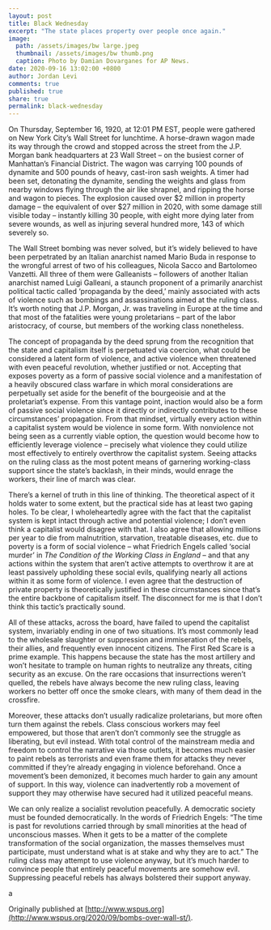 ```yaml
---
layout: post
title: Black Wednesday
excerpt: "The state places property over people once again."
image: 
  path: /assets/images/bw large.jpeg
  thumbnail: /assets/images/bw thumb.png
  caption: Photo by Damian Dovarganes for AP News.
date: 2020-09-16 13:02:00 +0800
author: Jordan Levi
comments: true
published: true
share: true
permalink: black-wednesday
---
```

On Thursday, September 16, 1920, at 12:01 PM EST, people were gathered on New York City’s Wall Street for lunchtime. A horse-drawn wagon made its way through the crowd and stopped across the street from the J.P. Morgan bank headquarters at 23 Wall Street – on the busiest corner of Manhattan’s Financial District. The wagon was carrying 100 pounds of dynamite and 500 pounds of heavy, cast-iron sash weights. A timer had been set, detonating the dynamite, sending the weights and glass from nearby windows flying through the air like shrapnel, and ripping the horse and wagon to pieces. The explosion caused over $2 million in property damage – the equivalent of over $27 million in 2020, with some damage still visible today – instantly killing 30 people, with eight more dying later from severe wounds, as well as injuring several hundred more, 143 of which severely so. 

The Wall Street bombing was never solved, but it’s widely believed to have been perpetrated by an Italian anarchist named Mario Buda in response to the wrongful arrest of two of his colleagues, Nicola Sacco and Bartolomeo Vanzetti. All three of them were Galleanists – followers of another Italian anarchist named Luigi Galleani, a staunch proponent of a primarily anarchist political tactic called ‘propaganda by the deed,’ mainly associated with acts of violence such as bombings and assassinations aimed at the ruling class. It’s worth noting that J.P. Morgan, Jr. was traveling in Europe at the time and that most of the fatalities were young proletarians – part of the labor aristocracy, of course, but members of the working class nonetheless. 

The concept of propaganda by the deed sprung from the recognition that the state and capitalism itself is perpetuated via coercion, what could be considered a latent form of violence, and active violence when threatened with even peaceful revolution, whether justified or not. Accepting that exposes poverty as a form of passive social violence and a manifestation of a heavily obscured class warfare in which moral considerations are perpetually set aside for the benefit of the bourgeoisie and at the proletariat’s expense. From this vantage point, inaction would also be a form of passive social violence since it directly or indirectly contributes to these circumstances’ propagation. From that mindset, virtually every action within a capitalist system would be violence in some form. With nonviolence not being seen as a currently viable option, the question would become how to efficiently leverage violence – precisely what violence they could utilize most effectively to entirely overthrow the capitalist system. Seeing attacks on the ruling class as the most potent means of garnering working-class support since the state’s backlash, in their minds, would enrage the workers, their line of march was clear. 

There’s a kernel of truth in this line of thinking. The theoretical aspect of it holds water to some extent, but the practical side has at least two gaping holes. To be clear, I wholeheartedly agree with the fact that the capitalist system is kept intact through active and potential violence; I don’t even think a capitalist would disagree with that. I also agree that allowing millions per year to die from malnutrition, starvation, treatable diseases, etc. due to poverty is a form of social violence – what Friedrich Engels called ‘social murder’ in <i>The Condition of the Working Class in England</i> – and that any actions within the system that aren’t active attempts to overthrow it are at least passively upholding these social evils, qualifying nearly all actions within it as some form of violence. I even agree that the destruction of private property is theoretically justified in these circumstances since that’s the entire backbone of capitalism itself. The disconnect for me is that I don’t think this tactic’s practically sound. 

All of these attacks, across the board, have failed to upend the capitalist system, invariably ending in one of two situations. It’s most commonly lead to the wholesale slaughter or suppression and immiseration of the rebels, their allies, and frequently even innocent citizens. The First Red Scare is a prime example. This happens because the state has the most artillery and won’t hesitate to trample on human rights to neutralize any threats, citing security as an excuse. On the rare occasions that insurrections weren’t quelled, the rebels have always become the new ruling class, leaving workers no better off once the smoke clears, with many of them dead in the crossfire. 

Moreover, these attacks don’t usually radicalize proletarians, but more often turn them against the rebels. Class conscious workers may feel empowered, but those that aren’t don’t commonly see the struggle as liberating, but evil instead. With total control of the mainstream media and freedom to control the narrative via those outlets, it becomes much easier to paint rebels as terrorists and even frame them for attacks they never committed if they’re already engaging in violence beforehand. Once a movement’s been demonized, it becomes much harder to gain any amount of support. In this way, violence can inadvertently rob a movement of support they may otherwise have secured had it utilized peaceful means. 

We can only realize a socialist revolution peacefully. A democratic society must be founded democratically. In the words of Friedrich Engels: “The time is past for revolutions carried through by small minorities at the head of unconscious masses. When it gets to be a matter of the complete transformation of the social organization, the masses themselves must participate, must understand what is at stake and why they are to act.” The ruling class may attempt to use violence anyway, but it’s much harder to convince people that entirely peaceful movements are somehow evil. Suppressing peaceful rebels has always bolstered their support anyway.

a

Originally published at [http://www.wspus.org](http://www.wspus.org/2020/09/bombs-over-wall-st/).
